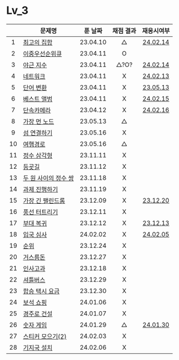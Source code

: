 # Lv_3

|     | 문제명                              | 푼 날짜  | 채점 결과 |              재응시여부              |
| :-: | ----------------------------------- | :------: | :-------: | :----------------------------------: |
|  1  | [최고의 집합](./bestSet.js)         | 23.04.10 |     △     |   [24.02.14](./replay/bestSet.js)    |
|  2  | [이중우선순위큐](./heap.js)         | 23.04.11 |     O     |
|  3  | [야근 지수](./totalNight.js)        | 23.04.11 |   △?O?    |  [24.02.14](./replay/totalNight.js)  |
|  4  | [네트워크](./network.js)            | 23.04.11 |     X     |   [24.02.13](./replay/network.js)    |
|  5  | [단어 변환](./changeWord.js)        | 23.04.11 |     X     |     [23.05.13](./changeWord.js)      |
|  6  | [베스트 앨범](./bestAlbum.js)       | 23.04.11 |     X     |  [24.02.15](./replay/bestAlbum.js)   |
|  7  | [단속카메라](./detectCamera.js)     | 23.04.12 |     X     | [24.02.16](./replay/detectCamera.js) |
|  8  | [가장 먼 노드](./farNode.js)        | 23.05.13 |     △     |
|  9  | [섬 연결하기](./islandConnect.js)   | 23.05.16 |     X     |
| 10  | [여행경로](./travelRoute.js)        | 23.05.16 |     △     |
| 11  | [정수 삼각형](./tri.js)             | 23.11.11 |     X     |
| 12  | [등굣길](./gotoSchool.js)           | 23.11.12 |     X     |
| 13  | [두 원 사이의 정수 쌍](./dotSet.js) | 23.11.18 |     X     |
| 14  | [과제 진행하기](./doing.js)         | 23.11.19 |     X     |
| 15  | [가장 긴 팰린드롬](./longest.js)    | 23.12.09 |     X     |   [23.12.20](./replay/longest.js)    |
| 16  | [풍선 터트리기](./ballon.js)        | 23.12.11 |     X     |
| 17  | [부대 복귀](./troop.js)             | 23.12.12 |     X     |    [23.12.13](./replay/troop.js)     |
| 18  | [입국 심사](./enterTest.js)         | 24.02.02 |     X     |  [24.02.05](./replay/enterTest.js)   |
| 19  | [순위](./ranking.js)                | 23.12.24 |     X     |
| 20  | [거스름돈](./restMoney.js)          | 23.12.27 |     X     |
| 21  | [인사고과](./workScore.js)          | 23.12.18 |     X     |
| 22  | [셔틀버스](./bus.js)                | 23.12.29 |     X     |
| 23  | [합승 택시 요금](./taxiFee.js)      | 23.12.30 |     X     |
| 24  | [보석 쇼핑](./jewel.js)             | 24.01.06 |     X     |
| 25  | [경주로 건설](./raceRoad.js)        | 24.01.07 |     X     |
| 26  | [숫자 게임](./numberGame.js)        | 24.01.29 |     △     |  [24.01.30](./replay/numberGame.js)  |
| 27  | [스티커 모으기(2)](./sticker.js)    | 24.02.03 |     X     |
| 28  | [기지국 설치](./callinstall.js)     | 24.02.06 |     X     |
